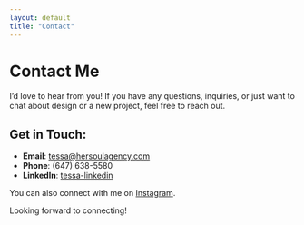 ```yaml
---
layout: default
title: "Contact"
---
```


# Contact Me

I’d love to hear from you! If you have any questions, inquiries, or just want to chat about design or a new project, feel free to reach out.

## Get in Touch:

- **Email**: [tessa@hersoulagency.com](mailto:tessa@hersoulagency.com)
- **Phone**: (647) 638-5580
- **LinkedIn**: [tessa-linkedin](https://www.linkedin.com/in/tessavanhtessa-van-haastrecht-95ba94298)

You can also connect with me on [Instagram](https://instagram.com/hersoul.social).

Looking forward to connecting!